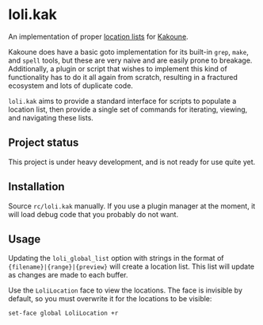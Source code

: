 # loli.kak

An implementation of proper [location lists](http://vimdoc.sourceforge.net/htmldoc/quickfix.html) for [Kakoune](https://kakoune.org).

Kakoune does have a basic goto implementation for its built-in `grep`, `make`, and `spell` tools, but these are very naive and are easily prone to breakage. Additionally, a plugin or script that wishes to implement this kind of functionality has to do it all again from scratch, resulting in a fractured ecosystem and lots of duplicate code.

`loli.kak` aims to provide a standard interface for scripts to populate a location list, then provide a single set of commands for iterating, viewing, and navigating these lists.

## Project status

This project is under heavy development, and is not ready for use quite yet.

## Installation

Source `rc/loli.kak` manually. If you use a plugin manager at the moment, it will load debug code that you probably do not want.

## Usage

Updating the `loli_global_list` option with strings in the format of `{filename}|{range}|{preview}` will create a location list. This list will update as changes are made to each buffer.

Use the `LoliLocation` face to view the locations. The face is invisible by default, so you must overwrite it for the locations to be visible:

```kak
set-face global LoliLocation +r
```
